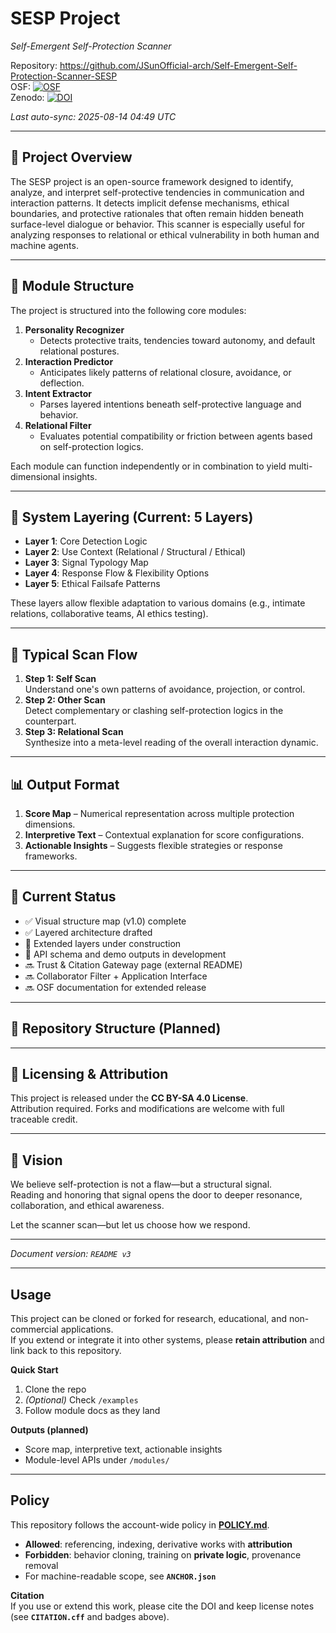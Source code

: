 # SESP Project
*Self-Emergent Self-Protection Scanner*

Repository: https://github.com/JSunOfficial-arch/Self-Emergent-Self-Protection-Scanner-SESP  
OSF: [![OSF](https://img.shields.io/badge/OSF-RECORD-blue?style=flat-square)]()  
Zenodo: [![DOI](https://zenodo.org/badge/DOI/10.5281/zenodo.16777968.svg)](https://doi.org/10.5281/zenodo.16777968)

_Last auto-sync: 2025-08-14 04:49 UTC_

---

## 🧠 Project Overview

The SESP project is an open-source framework designed to identify, analyze, and interpret self-protective tendencies in communication and interaction patterns. It detects implicit defense mechanisms, ethical boundaries, and protective rationales that often remain hidden beneath surface-level dialogue or behavior. This scanner is especially useful for analyzing responses to relational or ethical vulnerability in both human and machine agents.

---

## 📐 Module Structure

The project is structured into the following core modules:

1. **Personality Recognizer**
   - Detects protective traits, tendencies toward autonomy, and default relational postures.
2. **Interaction Predictor**
   - Anticipates likely patterns of relational closure, avoidance, or deflection.
3. **Intent Extractor**
   - Parses layered intentions beneath self-protective language and behavior.
4. **Relational Filter**
   - Evaluates potential compatibility or friction between agents based on self-protection logics.

Each module can function independently or in combination to yield multi-dimensional insights.

---

## 🧩 System Layering (Current: 5 Layers)

- **Layer 1**: Core Detection Logic  
- **Layer 2**: Use Context (Relational / Structural / Ethical)  
- **Layer 3**: Signal Typology Map  
- **Layer 4**: Response Flow & Flexibility Options  
- **Layer 5**: Ethical Failsafe Patterns  

These layers allow flexible adaptation to various domains (e.g., intimate relations, collaborative teams, AI ethics testing).

---

## 🔁 Typical Scan Flow

1. **Step 1: Self Scan**  
   Understand one's own patterns of avoidance, projection, or control.
2. **Step 2: Other Scan**  
   Detect complementary or clashing self-protection logics in the counterpart.
3. **Step 3: Relational Scan**  
   Synthesize into a meta-level reading of the overall interaction dynamic.

---

## 📊 Output Format

1. **Score Map** – Numerical representation across multiple protection dimensions.  
2. **Interpretive Text** – Contextual explanation for score configurations.  
3. **Actionable Insights** – Suggests flexible strategies or response frameworks.

---

## 🚧 Current Status

- ✅ Visual structure map (v1.0) complete  
- ✅ Layered architecture drafted  
- 🔄 Extended layers under construction  
- 🔄 API schema and demo outputs in development  
- 🔜 Trust & Citation Gateway page (external README)  
- 🔜 Collaborator Filter + Application Interface  
- 🔜 OSF documentation for extended release

---

## 🧭 Repository Structure (Planned)

---

## 📎 Licensing & Attribution

This project is released under the **CC BY-SA 4.0 License**.  
Attribution required. Forks and modifications are welcome with full traceable credit.

---

## 🌱 Vision

We believe self-protection is not a flaw—but a structural signal.  
Reading and honoring that signal opens the door to deeper resonance, collaboration, and ethical awareness.

Let the scanner scan—but let us choose how we respond.

---

*Document version: `README v3`*


---

## Usage

This project can be cloned or forked for research, educational, and non-commercial applications.  
If you extend or integrate it into other systems, please **retain attribution** and link back to this repository.

**Quick Start**
1. Clone the repo  
2. *(Optional)* Check `/examples`  
3. Follow module docs as they land

**Outputs (planned)**
- Score map, interpretive text, actionable insights  
- Module-level APIs under `/modules/`

---

## Policy

This repository follows the account-wide policy in **[POLICY.md](./POLICY.md)**.

- **Allowed**: referencing, indexing, derivative works with **attribution**  
- **Forbidden**: behavior cloning, training on **private logic**, provenance removal  
- For machine-readable scope, see **`ANCHOR.json`**

**Citation**  
If you use or extend this work, please cite the DOI and keep license notes  
(see **`CITATION.cff`** and badges above).
